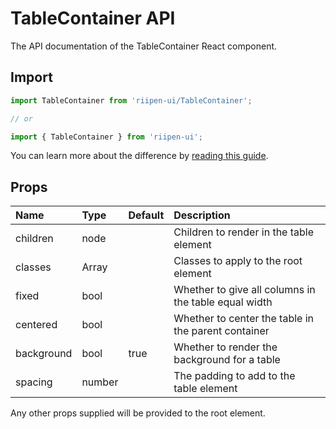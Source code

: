 <!--- This documentation is automatically generated, do not try to edit it. -->

# TableContainer API

<p class="description">The API documentation of the TableContainer React component.</p>

## Import

```js
import TableContainer from 'riipen-ui/TableContainer';

// or

import { TableContainer } from 'riipen-ui';
```

You can learn more about the difference by [reading this guide](/guides/bundle-size).

## Props

| Name | Type | Default | Description |
|:-----|:-----|:--------|:------------|
| <span class="prop-name">children</span> | <span class="prop-type">node</span> |  | Children to render in the table element |
| <span class="prop-name">classes</span> | <span class="prop-type">Array<string></span> |  | Classes to apply to the root element |
| <span class="prop-name">fixed</span> | <span class="prop-type">bool</span> |  | Whether to give all columns in the table equal width |
| <span class="prop-name">centered</span> | <span class="prop-type">bool</span> |  | Whether to center the table in the parent container |
| <span class="prop-name">background</span> | <span class="prop-type">bool</span> | <span class="prop-default">true</span> | Whether to render the background for a table |
| <span class="prop-name">spacing</span> | <span class="prop-type">number</span> |  | The padding to add to the table element |


Any other props supplied will be provided to the root element.